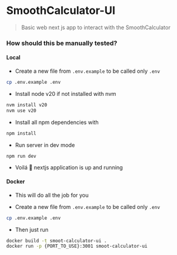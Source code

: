 # SmoothCalculator-UI
> Basic web next js app to interact with the SmoothCalculator

### How should this be manually tested?

#### Local

- Create a new file from `.env.example` to be called only `.env`
```bash
cp .env.example .env
```

- Install node v20 if not installed with nvm

```bash
nvm install v20
nvm use v20
```

- Install all npm dependencies with

```bash
npm install
```

- Run server in dev mode

```bash
npm run dev
```

- Voilá 🎉 nextjs application is up and running

#### Docker
- This will do all the job for you

- Create a new file from `.env.example` to be called only `.env`
```bash
cp .env.example .env
```

- Then just run
```bash
docker build -t smoot-calculator-ui .
docker run -p {PORT_TO_USE}:3001 smoot-calculator-ui
```
